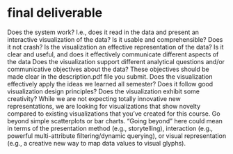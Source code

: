 # final deliverable
Does the system work? I.e., does it read in the data and present an interactive visualization of the data? Is it usable and comprehensible? Does it not crash?
Is the visualization an effective representation of the data? Is it clear and useful, and does it effectively communicate different aspects of the data
Does the visualization support different analytical questions and/or communicative objectives about the data? These objectives should be made clear in the description.pdf file you submit.
Does the visualization effectively apply the ideas we learned all semester? Does it follow good visualization design principles?
Does the visualization exhibit some creativity? While we are not expecting totally innovative new representations, we are looking for visualizations that show novelty compared to existing visualizations that you’ve created for this course. Go beyond simple scatterplots or bar charts. “Going beyond” here could mean in terms of the presentation method (e.g., storytelling), interaction (e.g., powerful multi-attribute filtering/dynamic querying), or visual representation (e.g., a creative new way to map data values to visual glyphs).
